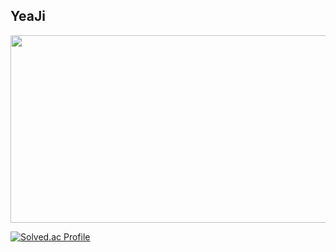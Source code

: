 ## YeaJi
<a href="https://www.gitanimals.org/en_US?utm_medium=image&utm_source=YeaJi5&utm_content=farm">
<img
  src="https://render.gitanimals.org/farms/YeaJi5"
  width="600"
  height="300"
/>

[![Solved.ac Profile](http://mazassumnida.wtf/api/generate_badge?boj=dalpiecel7)](https://solved.ac/dalpiecel7)

</a>
